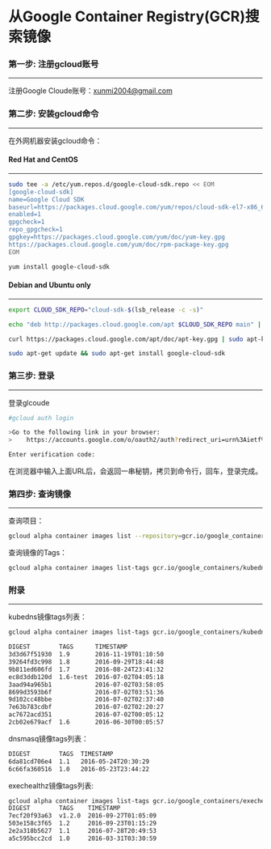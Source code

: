 从Google Container Registry(GCR)搜索镜像
=======================

### 第一步: 注册gcloud账号
----------

注册Google Cloude账号：xunmi2004@gmail.com


### 第二步: 安装gcloud命令
----------

在外网机器安装gcloud命令：

#### Red Hat and CentOS
----------

```bash
sudo tee -a /etc/yum.repos.d/google-cloud-sdk.repo << EOM
[google-cloud-sdk]
name=Google Cloud SDK
baseurl=https://packages.cloud.google.com/yum/repos/cloud-sdk-el7-x86_64
enabled=1
gpgcheck=1
repo_gpgcheck=1
gpgkey=https://packages.cloud.google.com/yum/doc/yum-key.gpg
https://packages.cloud.google.com/yum/doc/rpm-package-key.gpg
EOM

yum install google-cloud-sdk
```

#### Debian and Ubuntu only
-----------

```bash
export CLOUD_SDK_REPO="cloud-sdk-$(lsb_release -c -s)"

echo "deb http://packages.cloud.google.com/apt $CLOUD_SDK_REPO main" | sudo tee -a /etc/apt/sources.list.d/google-cloud-sdk.list

curl https://packages.cloud.google.com/apt/doc/apt-key.gpg | sudo apt-key add -

sudo apt-get update && sudo apt-get install google-cloud-sdk
```

### 第三步: 登录
----------

登录glcoude

```bash
#gcloud auth login

>Go to the following link in your browser:
>	 https://accounts.google.com/o/oauth2/auth?redirect_uri=urn%3Aietf%3Awg%3Aoauth%3A2.0%3Aoob&prompt=select_account&response_type=code&client_id=32555940559.apps.googleusercontent.com&scope=https%3A%2F%2Fwww.googleapis.com%2Fauth%2Fuserinfo.email+https%3A%2F%2Fwww.googleapis.com%2Fauth%2Fcloud-platform+https%3A%2F%2Fwww.googleapis.com%2Fauth%2Fappengine.admin+https%3A%2F%2Fwww.googleapis.com%2Fauth%2Fcompute+https%3A%2F%2Fwww.googleapis.com%2Fauth%2Faccounts.reauth&access_type=offline

Enter verification code:
```

在浏览器中输入上面URL后，会返回一串秘钥，拷贝到命令行，回车，登录完成。


### 第四步: 查询镜像
--------

查询项目：

```bash
gcloud alpha container images list --repository=gcr.io/google_containers
```

查询镜像的Tags：

```bash
gcloud alpha container images list-tags gcr.io/google_containers/kubedns-amd64
```


### 附录
---------

kubedns镜像tags列表：

```bash
gcloud alpha container images list-tags gcr.io/google_containers/kubedns-amd64

DIGEST        TAGS      TIMESTAMP
3d3d67f51930  1.9       2016-11-19T01:10:50
39264fd3c998  1.8       2016-09-29T18:44:48
9b811ed606fd  1.7       2016-08-24T23:41:32
ec8d3ddb120d  1.6-test  2016-07-02T04:05:18
3aad94a965b1            2016-07-02T03:58:05
8699d3593b6f            2016-07-02T03:51:36
9d102cc48bbe            2016-07-02T02:37:40
7e63b783cdbf            2016-07-02T02:20:27
ac7672acd351            2016-07-02T00:05:12
2cb02e679acf  1.6       2016-06-30T00:05:57
```

dnsmasq镜像tags列表：

```bash
DIGEST        TAGS  TIMESTAMP
6da81cd706e4  1.1   2016-05-24T20:30:29
6c66fa360516  1.0   2016-05-23T23:44:22
```

exechealthz镜像tags列表:

```bash
gcloud alpha container images list-tags gcr.io/google_containers/exechealthz-amd64
DIGEST        TAGS    TIMESTAMP
7ecf20f93a63  v1.2.0  2016-09-27T01:05:09
503e158c3f65  1.2     2016-09-23T01:15:29
2e2a318b5627  1.1     2016-07-28T20:49:53
a5c595bcc2cd  1.0     2016-03-31T03:30:59
```
```
